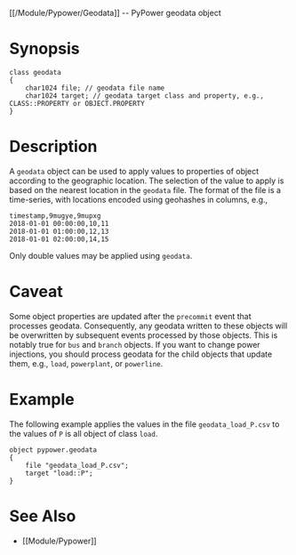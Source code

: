 [[/Module/Pypower/Geodata]] -- PyPower geodata object

# Synopsis

~~~
class geodata 
{
    char1024 file; // geodata file name
    char1024 target; // geodata target class and property, e.g., CLASS::PROPERTY or OBJECT.PROPERTY
}
~~~

# Description

A `geodata` object can be used to apply values to properties of object
according to the geographic location. The selection of the value to apply is
based on the nearest location in the `geodata` file. The format of the file
is a time-series, with locations encoded using geohashes in columns, e.g.,

~~~
timestamp,9mugye,9mupxg
2018-01-01 00:00:00,10,11
2018-01-01 01:00:00,12,13
2018-01-01 02:00:00,14,15
~~~

Only double values may be applied using `geodata`.

# Caveat

Some object properties are updated after the `precommit` event that processes
geodata. Consequently, any geodata written to these objects will be
overwritten by subsequent events processed by those objects. This is notably
true for `bus` and `branch` objects. If you want to change power injections, 
you should process geodata for the child objects that update them, e.g., `load`,
`powerplant`, or `powerline`.

# Example

The following example applies the values in the file `geodata_load_P.csv` to the
values of `P` is all object of class `load`.

~~~
object pypower.geodata
{
    file "geodata_load_P.csv";
    target "load::P";
}
~~~

# See Also

* [[Module/Pypower]]
